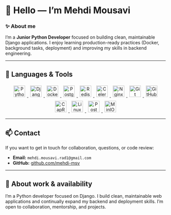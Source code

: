 # 👋 Hello — I’m Mehdi Mousavi

### ✨ About me

I’m a **Junior Python Developer** focused on building clean, maintainable Django applications. I enjoy learning production-ready practices (Docker, background tasks, deployment) and improving my skills in backend engineering.

---

## 🧭 Languages & Tools

<p align="center">
  <!-- Python -->
  <a href="https://www.python.org" title="Python">
    <img src="https://cdn.simpleicons.org/python/3776AB" alt="Python" width="36" height="36" style="margin:6px"/>
  </a>

  <!-- Django -->
  <a href="https://www.djangoproject.com/" title="Django">
    <img src="https://cdn.simpleicons.org/django/092E20" alt="Django" width="36" height="36" style="margin:6px"/>
  </a>

  <!-- Docker -->
  <a href="https://www.docker.com/" title="Docker">
    <img src="https://cdn.simpleicons.org/docker/2496ED" alt="Docker" width="36" height="36" style="margin:6px"/>
  </a>

  <!-- PostgreSQL -->
  <a href="https://www.postgresql.org/" title="PostgreSQL">
    <img src="https://cdn.simpleicons.org/postgresql/336791" alt="PostgreSQL" width="36" height="36" style="margin:6px"/>
  </a>

  <!-- Redis -->
  <a href="https://redis.io/" title="Redis">
    <img src="https://cdn.simpleicons.org/redis/D82C20" alt="Redis" width="36" height="36" style="margin:6px"/>
  </a>

  <!-- Celery -->
  <a href="https://docs.celeryq.dev/" title="Celery">
    <img src="https://cdn.simpleicons.org/celery/4B8BBE" alt="Celery" width="36" height="36" style="margin:6px"/>
  </a>

  <!-- Nginx -->
  <a href="https://nginx.org/" title="Nginx">
    <img src="https://cdn.simpleicons.org/nginx/009639" alt="Nginx" width="36" height="36" style="margin:6px"/>
  </a>

  <!-- Git -->
  <a href="https://git-scm.com/" title="Git">
    <img src="https://cdn.simpleicons.org/git/F05032" alt="Git" width="36" height="36" style="margin:6px"/>
  </a>

  <!-- + Your requested icons -->
  <!-- GitHub -->
  <a href="https://github.com/mehdi-msv" title="GitHub">
    <img src="https://cdn.simpleicons.org/github/181717" alt="GitHub" width="36" height="36" style="margin:6px"/>
  </a>

  <!-- CapRover -->
  <a href="https://caprover.com/" title="CapRover">
    <img src="https://cdn.simpleicons.org/caprover/EF5C26" alt="CapRover" width="36" height="36" style="margin:6px"/>
  </a>

  <!-- Linux -->
  <a href="https://www.kernel.org/" title="Linux">
    <img src="https://cdn.simpleicons.org/linux/000000" alt="Linux" width="36" height="36" style="margin:6px"/>
  </a>

  <!-- Postman -->
  <a href="https://www.postman.com/" title="Postman">
    <img src="https://cdn.simpleicons.org/postman/EF5B25" alt="Postman" width="36" height="36" style="margin:6px"/>
  </a>

  <!-- MinIO -->
  <a href="https://min.io/" title="MinIO">
    <img src="https://cdn.simpleicons.org/minio/C72C48" alt="MinIO" width="36" height="36" style="margin:6px"/>
  </a>
</p>

---

## 📫 Contact

If you want to get in touch for collaboration, questions, or code review:

* **Email:** `mehdi.mousavi.rad1@gmail.com`
* **GitHub:** [github.com/mehdi-msv](https://github.com/mehdi-msv)

---

## 🔎 About work & availability

I’m a Python developer focused on Django. I build clean, maintainable web applications and continually expand my backend and deployment skills. I’m open to collaboration, mentorship, and projects.

<!--
**mehdi-msv/mehdi-msv** is a ✨ _special_ ✨ repository because its `README.md` (this file) appears on your GitHub profile.

Here are some ideas to get you started:

- 🔭 I’m currently working on ...
- 🌱 I’m currently learning ...
- 👯 I’m looking to collaborate on ...
- 🤔 I’m looking for help with ...
- 💬 Ask me about ...
- 📫 How to reach me: ...
- 😄 Pronouns: ...
- ⚡ Fun fact: ...
-->
